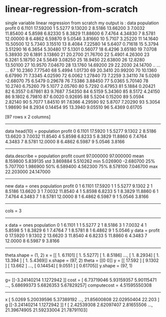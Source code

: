 # linear-regression-from-scratch
single variable linear regression from scratch 
 my output is :
 data
     population    profit
0       6.1101  17.59200
1       5.5277   9.13020
2       8.5186  13.66200
3       7.0032  11.85400
4       5.8598   6.82330
5       8.3829  11.88600
6       7.4764   4.34830
7       8.5781  12.00000
8       6.4862   6.59870
9       5.0546   3.81660
10      5.7107   3.25220
11     14.1640  15.50500
12      5.7340   3.15510
13      8.4084   7.22580
14      5.6407   0.71618
15      5.3794   3.51290
16      6.3654   5.30480
17      5.1301   0.56077
18      6.4296   3.65180
19      7.0708   5.38930
20      6.1891   3.13860
21     20.2700  21.76700
22      5.4901   4.26300
23      6.3261   5.18750
24      5.5649   3.08250
25     18.9450  22.63800
26     12.8280  13.50100
27     10.9570   7.04670
28     13.1760  14.69200
29     22.2030  24.14700
..         ...       ...
67     10.2360   7.77540
68      5.4994   1.01730
69     20.3410  20.99200
70     10.1360   6.67990
71      7.3345   4.02590
72      6.0062   1.27840
73      7.2259   3.34110
74      5.0269  -2.68070
75      6.5479   0.29678
76      7.5386   3.88450
77      5.0365   5.70140
78     10.2740   6.75260
79      5.1077   2.05760
80      5.7292   0.47953
81      5.1884   0.20421
82      6.3557   0.67861
83      9.7687   7.54350
84      6.5159   5.34360
85      8.5172   4.24150
86      9.1802   6.79810
87      6.0020   0.92695
88      5.5204   0.15200
89      5.0594   2.82140
90      5.7077   1.84510
91      7.6366   4.29590
92      5.8707   7.20290
93      5.3054   1.98690
94      8.2934   0.14454
95     13.3940   9.05510
96      5.4369   0.61705

[97 rows x 2 columns]
******************************************************************
data head(10) = 
    population   profit
0      6.1101  17.5920
1      5.5277   9.1302
2      8.5186  13.6620
3      7.0032  11.8540
4      5.8598   6.8233
5      8.3829  11.8860
6      7.4764   4.3483
7      8.5781  12.0000
8      6.4862   6.5987
9      5.0546   3.8166
******************************************************************
data.describe = 
        population     profit
count   97.000000  97.000000
mean     8.159800   5.839135
std      3.869884   5.510262
min      5.026900  -2.680700
25%      5.707700   1.986900
50%      6.589400   4.562300
75%      8.578100   7.046700
max     22.203000  24.147000
******************************************************************
new data = 
    ones  population   profit
0     1      6.1101  17.5920
1     1      5.5277   9.1302
2     1      8.5186  13.6620
3     1      7.0032  11.8540
4     1      5.8598   6.8233
5     1      8.3829  11.8860
6     1      7.4764   4.3483
7     1      8.5781  12.0000
8     1      6.4862   6.5987
9     1      5.0546   3.8166
******************************************************************
cols = 
 3
******************************************************************
x data =
     ones  population
0     1      6.1101
1     1      5.5277
2     1      8.5186
3     1      7.0032
4     1      5.8598
5     1      8.3829
6     1      7.4764
7     1      8.5781
8     1      6.4862
9     1      5.0546
y data =
      profit
0  17.5920
1   9.1302
2  13.6620
3  11.8540
4   6.8233
5  11.8860
6   4.3483
7  12.0000
8   6.5987
9   3.8166
******************************************************************
theta.shape = 
 (1, 2)
x = 
 [[  1.       6.1101]
 [  1.       5.5277]
 [  1.       8.5186]
 ..., 
 [  1.       8.2934]
 [  1.      13.394 ]
 [  1.       5.4369]]
x.shape =
 (97, 2)
theta =
 [[0 0]]
y = 
 [[ 17.592  ]
 [  9.1302 ]
 [ 13.662  ]
 ..., 
 [  0.14454]
 [  9.0551 ]
 [  0.61705]]
y.shape =
 (97, 1)
******************************************************************
g= 
 [[-3.24140214  1.1272942 ]]
cost = 
 [ 6.73719046  5.93159357  5.90115471 ...,  5.68699373  5.6826353
  5.67829257]
computecost = 
 4.51595550308
******************************************************************
x 
 [  5.0269       5.20039596   5.37389192 ...,  21.85600808  22.02950404
  22.203     ]
g 
 [[-3.24140214  1.1272942 ]]
f 
 [  2.42539308   2.62097407   2.81655506 ...,  21.39674905  21.59233004
  21.78791103]

                 
